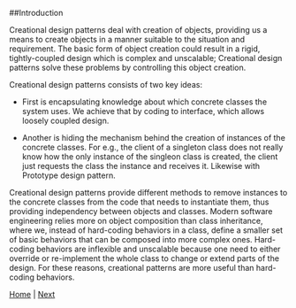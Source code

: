##Introduction

Creational design patterns deal with creation of objects, providing us a means to create objects in a manner suitable to the situation and requirement. The basic form of object creation could result in a rigid, tightly-coupled design which is complex and unscalable; Creational design patterns solve these problems by controlling this object creation.

Creational design patterns consists of two key ideas:

* First is encapsulating knowledge about which concrete classes the system uses. We achieve that by coding to interface, which allows loosely coupled design.

* Another is hiding the mechanism behind the creation of instances of the concrete classes. For e.g., the client of a singleton class does not really know how the only instance of the singleon class is created, the client just requests the class the instance and receives it. Likewise with Prototype design pattern. 

Creational design patterns provide different methods to remove instances to the concrete classes from the code that needs to instantiate them, thus providing independency between objects and classes.
Modern software engineering relies more on object composition than class inheritance, where we, instead of hard-coding behaviors in a class, define a smaller set of basic behaviors that can be composed into more complex ones. Hard-coding behaviors are inflexible and unscalable because one need to either override or re-implement the whole class to change or extend parts of the design. For these reasons, creational patterns are more useful than hard-coding behaviors.

 [Home](https://github.com/joed7/Creational-design-patterns/blob/master/home.md)  |  [Next](https://github.com/joed7/Creational-design-patterns/blob/master/singleton.md)
